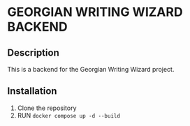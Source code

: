 # GEORGIAN WRITING WIZARD BACKEND
## Description
This is a backend for the Georgian Writing Wizard project.

## Installation
1. Clone the repository
2. RUN ``` docker compose up -d --build ```